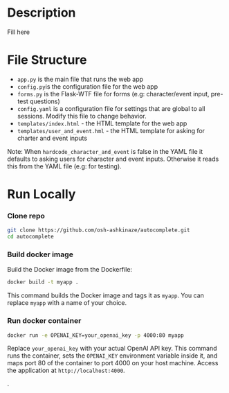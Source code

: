# Description 
Fill here

# File Structure
- `app.py` is the main file that runs the web app
- `config.py`is the configuration file for the web app
- `forms.py` is the Flask-WTF file for forms (e.g: character/event input, pre-test questions)
- `config.yaml` is a configuration file for settings that are global to all sessions. Modify this file to change behavior.
- `templates/index.html` - the HTML template for the web app
- `templates/user_and_event.hml` - the HTML template for asking for charter and event inputs

Note: When `hardcode_character_and_event` is false in the YAML file it defaults to asking users for character and event inputs. Otherwise it reads this from the YAML file (e.g: for testing). 

# Run Locally 

### Clone repo

```bash
git clone https://github.com/osh-ashkinaze/autocomplete.git
cd autocomplete
```

### Build docker image

Build the Docker image from the Dockerfile:

```bash
docker build -t myapp .
```

This command builds the Docker image and tags it as `myapp`. You can replace `myapp` with a name of your choice.

### Run docker container

```bash
docker run -e OPENAI_KEY=your_openai_key -p 4000:80 myapp
```

Replace `your_openai_key` with your actual OpenAI API key. This command runs the container, sets the `OPENAI_KEY` environment variable inside it, and maps port 80 of the container to port 4000 on your host machine. Access the application at `http://localhost:4000`.

.